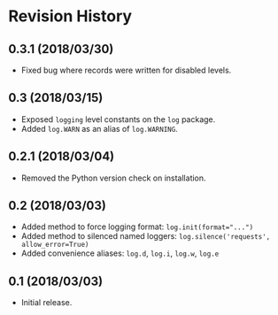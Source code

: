 # Revision History

## 0.3.1 (2018/03/30)

- Fixed bug where records were written for disabled levels.

## 0.3 (2018/03/15)

- Exposed `logging` level constants on the `log` package.
- Added `log.WARN` as an alias of `log.WARNING`.

## 0.2.1 (2018/03/04)

- Removed the Python version check on installation.

## 0.2 (2018/03/03)

- Added method to force logging format: `log.init(format="...")`
- Added method to silenced named loggers: `log.silence('requests', allow_error=True)`
- Added convenience aliases: `log.d`, `log.i`, `log.w`, `log.e`

## 0.1 (2018/03/03)

 - Initial release.
